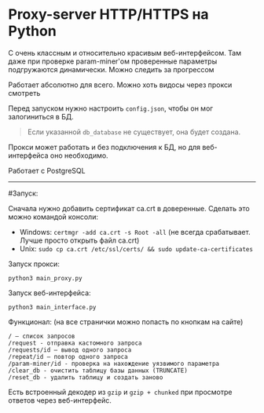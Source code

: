 # Proxy-server HTTP/HTTPS на Python

С очень классным и относительно красивым веб-интерфейсом. Там даже при проверке param-miner'ом проверенные параметры подгружаются динамически. Можно следить за прогрессом

Работает абсолютно для всего. Можно хоть видосы через прокси смотреть

Перед запуском нужно настроить `config.json`, чтобы он мог залогиниться в БД.
> Если указанной `db_database` не существует, она будет создана. 

Прокси может работать и без подключения к БД, но для веб-интерфейса оно необходимо.

Работает с PostgreSQL

-----------------

#Запуск:

Сначала нужно добавить сертификат ca.crt в доверенные. Сделать это можно командой консоли:
* Windows: `certmgr -add ca.crt -s Root -all` (не всегда срабатывает. Лучше просто открыть файл ca.crt)
* Unix: `sudo cp ca.crt /etc/ssl/certs/ && sudo update-ca-certificates`

Запуск прокси:
```
python3 main_proxy.py
```

Запуск веб-интерфейса:
```
python3 main_interface.py
```

Функционал: (на все странички можно попасть по кнопкам на сайте)
```
/ – список запросов
/request - отправка кастомного запроса
/requests/id – вывод одного запроса
/repeat/id – повтор одного запроса
/param-miner/id - проверка на нахождение уязвимого параметра
/clear_db - очистить таблицу базы данных (TRUNCATE)
/reset_db - удалить таблицу и создать заново
```

Есть встроенный декодер из `gzip` и `gzip + chunked` при просмотре ответов через веб-интерфейс.
